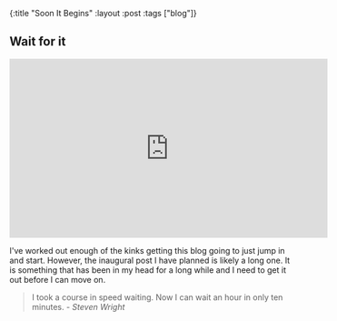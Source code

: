 {:title "Soon It Begins"
 :layout :post
 :tags ["blog"]}

## Wait for it

<iframe width="560" height="315" src="https://www.youtube.com/embed/g13EY3oEJI8" frameborder="0" allow="accelerometer; autoplay; encrypted-media; gyroscope; picture-in-picture" allowfullscreen></iframe>

I've worked out enough of the kinks getting this blog going to just jump in and start. However, the inaugural post I have
planned is likely a long one. It is something that has been in my head for a long while and I need to get it out before I
can move on.

> I took a course in speed waiting. Now I can wait an hour in only ten minutes. - _Steven Wright_